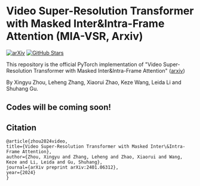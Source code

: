 # Video Super-Resolution Transformer with Masked Inter&Intra-Frame Attention (MIA-VSR, Arxiv)

[![arXiv](https://img.shields.io/badge/arXiv-Paper-<COLOR>.svg)](https://arxiv.org/abs/2401.06312)
[![GitHub Stars](https://img.shields.io/github/stars/LabShuHangGU/MIA-VSR?style=social)](https://github.com/LabShuHangGU/MIA-VSR)

This repository is the official PyTorch implementation of "Video Super-Resolution Transformer with Masked Inter&Intra-Frame Attention"
([arxiv](https://arxiv.org/pdf/2206.02146.pdf))

By Xingyu Zhou, Leheng Zhang, Xiaorui Zhao, Keze Wang, Leida Li and Shuhang Gu.
## Codes will be coming soon!



## Citation
    @article{zhou2024video,
    title={Video Super-Resolution Transformer with Masked Inter\&Intra-Frame Attention},
    author={Zhou, Xingyu and Zhang, Leheng and Zhao, Xiaorui and Wang, Keze and Li, Leida and Gu, Shuhang},
    journal={arXiv preprint arXiv:2401.06312},
    year={2024}
    }
